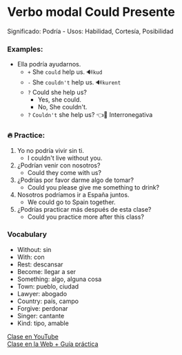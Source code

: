 # Verbo modal Could Presente 

Significado: Podría - Usos: Habilidad, Cortesía, Posibilidad 

### Examples:
- Ella podría ayudarnos. 
	- `+` She `could` help us. 🔊`kud`
	- `-` She `couldn't` help us. 🔊`kurent`  
	- `?` Could she help us? 
		- Yes, she could. 
		- No, She couldn't. 
	- `?` `Couldn't` she help us? 👈👀 Interronegativa 

### 🔥 Practice:
1. Yo no podría vivir sin ti. 
	- I couldn't live without you.
2. ¿Podrían venir con nosotros? 
	- Could they come with us?
3. ¿Podrías por favor darme algo de tomar?
	- Could you please give me something to drink?
4. Nosotros podríamos ir a España juntos. 
	- We could go to Spain together. 
5. ¿Podrías practicar más después de esta clase? 
	- Could you practice more after this class?


### Vocabulary 
- Without: sin 
- With: con
- Rest: descansar 
- Become: llegar a ser 
- Something: algo, alguna cosa 
- Town: pueblo, ciudad 
- Lawyer: abogado
- Country: país, campo
- Forgive: perdonar 
- Singer: cantante 
- Kind: tipo, amable  



[Clase en YouTube](https://www.youtube.com/watch?v=BlUDlwYFudo&list=PLgrNDDl9MxYmUmf19zPiljdg8FKIRmP78&index=42)  
[Clase en la Web + Guía práctica](https://www.pacho8a.com/ingl%C3%A9s/curso-ingl%C3%A9s-nivel-b%C3%A1sico/lecci%C3%B3n-37/)